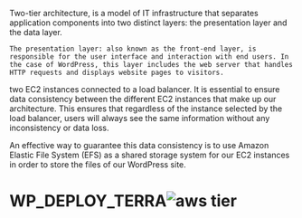 
Two-tier architecture, is a model of IT infrastructure that separates application components into two distinct layers: the presentation layer and the data layer.

    The presentation layer: also known as the front-end layer, is responsible for the user interface and interaction with end users. In the case of WordPress, this layer includes the web server that handles HTTP requests and displays website pages to visitors.

two EC2 instances connected to a load balancer. It is essential to ensure data consistency between the different EC2 instances that make up our architecture. This ensures that regardless of the instance selected by the load balancer, users will always see the same information without any inconsistency or data loss.

An effective way to guarantee this data consistency is to use Amazon Elastic File System (EFS) as a shared storage system for our EC2 instances in order to store the files of our WordPress site.



# WP_DEPLOY_TERRA![aws tier](https://github.com/Asaf01/WP_DEPLOY_TERRA/assets/123545280/397116ae-01ce-4e75-8447-4434d1095f15)
